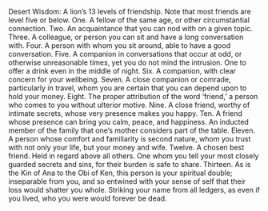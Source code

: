
Desert Wisdom: A lion’s 13 levels of friendship.
 Note that most friends are level five or below.
 One. A fellow of the same age, or other circumstantial connection.
 Two. An acquaintance that you can nod with on a given topic.
 Three. A colleague, or person you can sit and have a long conversation with.
 Four. A person with whom you sit around, able to have a good conversation.
 Five. A companion in conversations that occur at odd, or otherwise unreasonable times, yet you do not mind the intrusion. One to offer a drink even in the middle of night.
 Six. A companion, with clear concern for your wellbeing.
 Seven. A close companion or comrade, particularly in travel, whom you are certain that you can depend upon to hold your money.
 Eight. The proper attribution of the word ‘friend,’ a person who comes to you without ulterior motive.
 Nine. A close friend, worthy of intimate secrets, whose very presence makes you happy.
 Ten. A friend whose presence can bring you calm, peace, and happiness. An inducted member of the family that one’s mother considers part of the table.
 Eleven. A person whose comfort and familiarity is second nature, whom you trust with not only your life, but your money and wife.
 Twelve. A chosen best friend. Held in regard above all others. One whom you tell your most closely guarded secrets and sins, for their burden is safe to share.
 Thirteen. As is the Kin of Ana to the Obi of Ken, this person is your spiritual double; inseparable from you, and so entwined with your sense of self that their loss would shatter you whole. Striking your name from all ledgers, as even if you lived, who you were would forever be dead.
